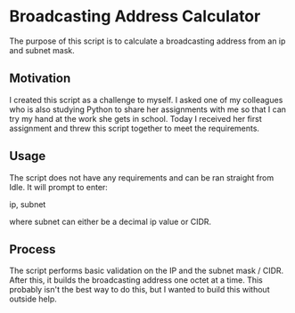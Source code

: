 # Broadcasting Address Calculator

The purpose of this script is to calculate a broadcasting address from an ip and subnet mask.

## Motivation

I created this script as a challenge to myself. I asked one of my colleagues who is also studying Python to share her assignments with me so that I can try my hand at the work she gets in school. Today I received her first assignment and threw this script together to meet the requirements.

## Usage

The script does not have any requirements and can be ran straight from Idle. It will prompt to enter:

ip, subnet

where subnet can either be a decimal ip value or CIDR. 

## Process

The script performs basic validation on the IP and the subnet mask / CIDR. After this, it builds the broadcasting address one octet at a time. This probably isn't the best way to do this, but I wanted to build this without outside help.
